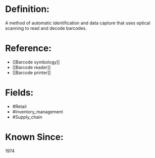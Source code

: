 

# Definition:
A method of automatic identification and data capture that uses optical scanning to read and decode barcodes.

# Reference:
- [[Barcode symbology]]
- [[Barcode reader]]
- [[Barcode printer]]

# Fields: 
- #Retail
- #Inventory_management
- #Supply_chain

# Known Since:
1974


